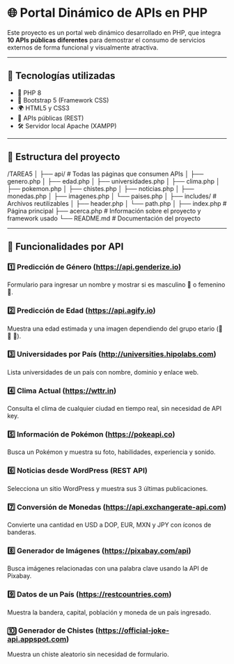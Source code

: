 # 🌐 Portal Dinámico de APIs en PHP

Este proyecto es un portal web dinámico desarrollado en PHP, que integra **10 APIs públicas diferentes** para demostrar el consumo de servicios externos de forma funcional y visualmente atractiva.

---

## 🧰 Tecnologías utilizadas

- 🐘 PHP 8
- 🎨 Bootstrap 5 (Framework CSS)
- 🌍 HTML5 y CSS3
- 🧠 APIs públicas (REST)
- 🛠️ Servidor local Apache (XAMPP)

---

## 📁 Estructura del proyecto

/TAREA5
│
├── api/ # Todas las páginas que consumen APIs
│ ├── genero.php
│ ├── edad.php
│ ├── universidades.php
│ ├── clima.php
│ ├── pokemon.php
│ ├── chistes.php
│ ├── noticias.php
│ ├── monedas.php
│ ├── imagenes.php
│ └── paises.php
│
├── includes/ # Archivos reutilizables
│ ├── header.php
│ └── path.php
│
├── index.php # Página principal
├── acerca.php # Información sobre el proyecto y framework usado
└── README.md # Documentación del proyecto

---

## 📌 Funcionalidades por API

### 1️⃣ Predicción de Género (https://api.genderize.io)
Formulario para ingresar un nombre y mostrar si es masculino 💙 o femenino 💖.

### 2️⃣ Predicción de Edad (https://api.agify.io)
Muestra una edad estimada y una imagen dependiendo del grupo etario (👶 🧑 👴).

### 3️⃣ Universidades por País (http://universities.hipolabs.com)
Lista universidades de un país con nombre, dominio y enlace web.

### 4️⃣ Clima Actual (https://wttr.in)
Consulta el clima de cualquier ciudad en tiempo real, sin necesidad de API key.

### 5️⃣ Información de Pokémon (https://pokeapi.co)
Busca un Pokémon y muestra su foto, habilidades, experiencia y sonido.

### 6️⃣ Noticias desde WordPress (REST API)
Selecciona un sitio WordPress y muestra sus 3 últimas publicaciones.

### 7️⃣ Conversión de Monedas (https://api.exchangerate-api.com)
Convierte una cantidad en USD a DOP, EUR, MXN y JPY con íconos de banderas.

### 8️⃣ Generador de Imágenes (https://pixabay.com/api)
Busca imágenes relacionadas con una palabra clave usando la API de Pixabay.

### 9️⃣ Datos de un País (https://restcountries.com)
Muestra la bandera, capital, población y moneda de un país ingresado.

### 🔟 Generador de Chistes (https://official-joke-api.appspot.com)
Muestra un chiste aleatorio sin necesidad de formulario.
